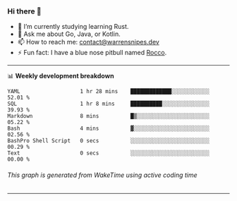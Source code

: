### Hi there 👋

- 🌱 I’m currently studying learning Rust.
- 💬 Ask me about Go, Java, or Kotlin.
- 📫 How to reach me: contact@warrensnipes.dev
- ⚡ Fun fact: I have a blue nose pitbull named [Rocco](https://i.imgur.com/iLsSCKu.jpg).

-------

📊 **Weekly development breakdown**
<!--START_SECTION:waka-->

```text
YAML                   1 hr 28 mins    █████████████░░░░░░░░░░░░   52.01 %
SQL                    1 hr 8 mins     ██████████░░░░░░░░░░░░░░░   39.93 %
Markdown               8 mins          █▒░░░░░░░░░░░░░░░░░░░░░░░   05.22 %
Bash                   4 mins          ▓░░░░░░░░░░░░░░░░░░░░░░░░   02.56 %
BashPro Shell Script   0 secs          ░░░░░░░░░░░░░░░░░░░░░░░░░   00.29 %
Text                   0 secs          ░░░░░░░░░░░░░░░░░░░░░░░░░   00.00 %
```

<!--END_SECTION:waka-->
###### *This graph is generated from WakeTime using active coding time*
-------
